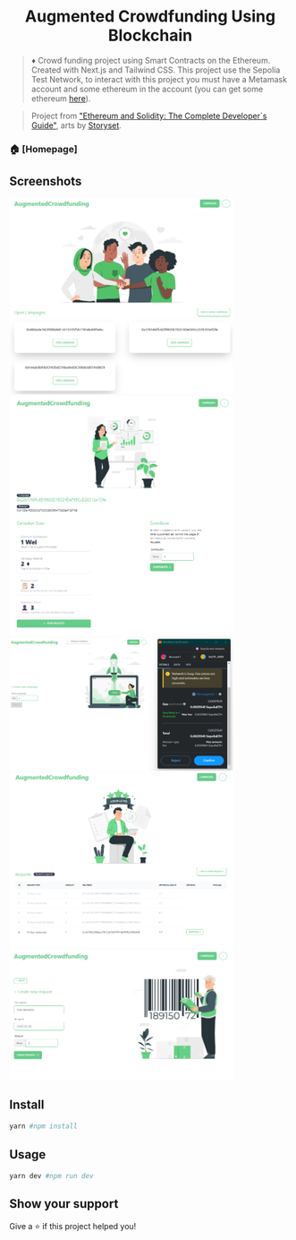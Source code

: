 <h1 align="center">Augmented Crowdfunding Using Blockchain</h1>

> ♦ Crowd funding project using Smart Contracts on the Ethereum. Created with Next.js and Tailwind CSS. This project use the Sepolia Test Network, to interact with this project you must have a Metamask account and some ethereum in the account (you can get some ethereum [here](https://sepoliafaucet.com/)).

> Project from ["Ethereum and Solidity: The Complete Developer`s Guide"](https://www.udemy.com/course/ethereum-and-solidity-the-complete-developers-guide/), arts by [Storyset](https://storyset.com/).

### 🏠 [Homepage]

## Screenshots
<style>
    img{
        display: center;
        margin: 0 auto;
    }
</style>
<img src="/img/1.png" alt="Screenshot 1" width="400"/> 
<img src="/img/2.png" alt="Screenshot 2" width="400"/>  
<img src="/img/3.png" alt="Screenshot 3" width="400"/> 
<img src="/img/4.png" alt="Screenshot 4" width="400"/> 
<img src="/img/5.png" alt="Screenshot 5" width="400"/>

## Install

```sh
yarn #npm install
```

## Usage

```sh
yarn dev #npm run dev
```

## Show your support

Give a ⭐️ if this project helped you!
